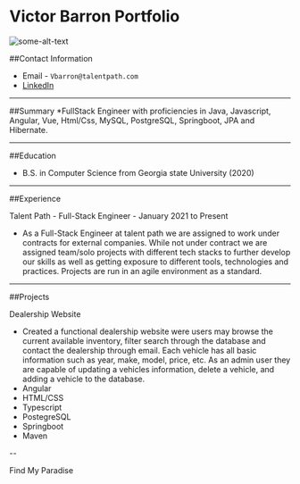 # Victor Barron Portfolio

![some-alt-text]()

##Contact Information

* Email - `Vbarron@talentpath.com`
* [LinkedIn](https://www.linkedin.com/in/victor-barron-25031a194/)


---

##Summary
*FullStack Engineer with proficiencies in Java, Javascript, Angular, Vue, Html/Css, MySQL, PostgreSQL, Springboot, JPA and Hibernate.


---

##Education

* B.S. in Computer Science from Georgia state University (2020)

---

##Experience

Talent Path - Full-Stack Engineer - January 2021 to Present
* As a Full-Stack Engineer at talent path we are assigned to work under contracts for external companies. While not under contract we are assigned team/solo projects with different tech stacks to further develop our skills as well as getting exposure to different tools, technologies and practices. Projects are run in an agile environment as a standard.

---

##Projects

Dealership Website

* Created a functional dealership website were users may browse the current available inventory, filter search through the database and contact the dealership through email. Each vehicle has all basic information such as year, make, model, price, etc. As an admin user they are capable of updating a vehicles information, delete a vehicle, and adding a vehicle to the database.
* Angular
* HTML/CSS
* Typescript
* PostegreSQL
* Springboot
* Maven

--

Find My Paradise


